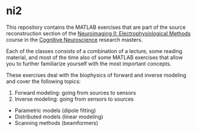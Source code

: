 ni2
===

This repository contains the MATLAB exercises that are part of the source reconstruction section of the [Neuroimaging II: Electrophysiological Methods](https://www.ru.nl/courseguides/socsci/courses-osiris/cns/sow-dgcn39-neuroimaging-ii-electrophysiological/) course in the [Cognitive Neuroscience](https://www.ru.nl/courseguides/socsci/research-master/cognitive-neuroscience/) research masters.

Each of the classes consists of a combination of a lecture, some reading material, and most of the time also of some MATLAB exercises that allow you to further familiarize yourself with the most important concepts.

These exercises deal with the biophysics of forward and inverse modeling and cover the following topics:

1.	Forward modeling: going from sources to sensors
2.	Inverse modeling: going from sensors to sources
  - Parametric models (dipole fitting)
  - Distributed models (linear modeling)
  -	Scanning methods (beamformers)
